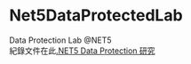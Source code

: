 # Net5DataProtectedLab
Data Protection Lab @NET5   
紀錄文件在此[.NET5 Data Protection 研究](https://app.gitbook.com/s/TcGSU3zrSsgSHyCjRHOM/.net5-data-protection-yan-jiu)
